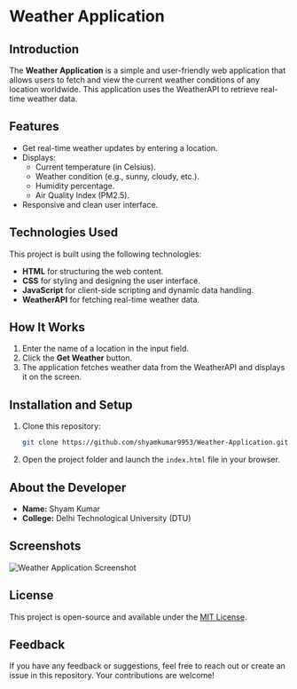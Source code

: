 # Weather Application

## Introduction
The **Weather Application** is a simple and user-friendly web application that allows users to fetch and view the current weather conditions of any location worldwide. This application uses the WeatherAPI to retrieve real-time weather data.

## Features
- Get real-time weather updates by entering a location.
- Displays:
  - Current temperature (in Celsius).
  - Weather condition (e.g., sunny, cloudy, etc.).
  - Humidity percentage.
  - Air Quality Index (PM2.5).
- Responsive and clean user interface.

## Technologies Used
This project is built using the following technologies:
- **HTML** for structuring the web content.
- **CSS** for styling and designing the user interface.
- **JavaScript** for client-side scripting and dynamic data handling.
- **WeatherAPI** for fetching real-time weather data.

## How It Works
1. Enter the name of a location in the input field.
2. Click the **Get Weather** button.
3. The application fetches weather data from the WeatherAPI and displays it on the screen.

## Installation and Setup
1. Clone this repository:
   ```bash
   git clone https://github.com/shyamkumar9953/Weather-Application.git
   ```
2. Open the project folder and launch the `index.html` file in your browser.

## About the Developer
- **Name:** Shyam Kumar
- **College:** Delhi Technological University (DTU)

## Screenshots
![Weather Application Screenshot](image.png)

## License
This project is open-source and available under the [MIT License](LICENSE).

## Feedback
If you have any feedback or suggestions, feel free to reach out or create an issue in this repository. Your contributions are welcome!
